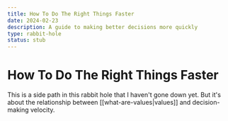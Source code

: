 ```yaml
---
title: How To Do The Right Things Faster
date: 2024-02-23
description: A guide to making better decisions more quickly
type: rabbit-hole
status: stub
---
```


# How To Do The Right Things Faster

This is a side path in this rabbit hole that I haven't gone down yet.
But it's about the relationship between [[what-are-values|values]] and decision-making velocity. 